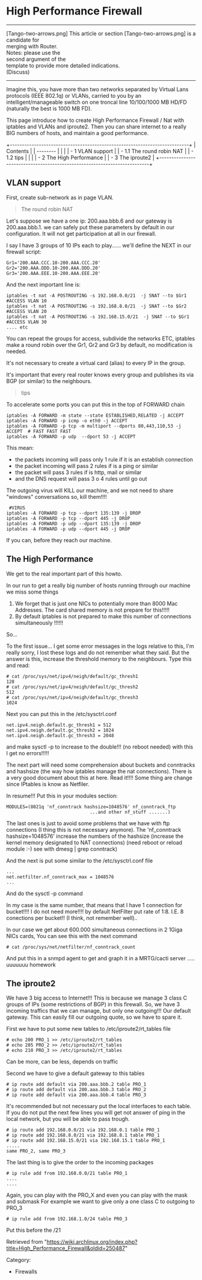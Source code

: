 High Performance Firewall
=========================

  ------------------------ ------------------------ ------------------------
  [Tango-two-arrows.png]   This article or section  [Tango-two-arrows.png]
                           is a candidate for       
                           merging with Router.     
                           Notes: please use the    
                           second argument of the   
                           template to provide more 
                           detailed indications.    
                           (Discuss)                
  ------------------------ ------------------------ ------------------------

Imagine this, you have more than two networks separated by Virtual Lans
protocols (IEEE 802.1q) or VLANs, carried to you by an
intelligent/manageable switch on one troncal line 10/100/1000 MB HD/FD
(naturally the best is 1000 MB FD).

This page introduce how to create High Performance Firewall / Nat with
iptables and VLANs and iproute2. Then you can share internet to a really
BIG numbers of hosts, and maintain a good performance.

+--------------------------------------------------------------------------+
| Contents                                                                 |
| --------                                                                 |
|                                                                          |
| -   1 VLAN support                                                       |
|     -   1.1 The round robin NAT                                          |
|     -   1.2 tips                                                         |
|                                                                          |
| -   2 The High Performance                                               |
| -   3 The iproute2                                                       |
+--------------------------------------------------------------------------+

VLAN support
------------

First, create sub-network as in page VLAN.

> The round robin NAT

Let's suppose we have a one ip: 200.aaa.bbb.6 and our gateway is
200.aaa.bbb.1. we can safely put these parameters by default in our
configuration. It will not get participation at all in our firewall.

I say I have 3 groups of 10 IPs each to play...... we'll define the NEXT
in our firewall script:

    Gr1='200.AAA.CCC.10-200.AAA.CCC.20'
    Gr2='200.AAA.DDD.10-200.AAA.DDD.20'
    Gr3='200.AAA.EEE.10-200.AAA.EEE.20'

And the next important line is:

    iptables -t nat -A POSTROUTING -s 192.168.0.0/21  -j SNAT --to $Gr1 #ACCESS VLAN 10
    iptables -t nat -A POSTROUTING -s 192.168.8.0/21  -j SNAT --to $Gr2 #ACCESS VLAN 20
    iptables -t nat -A POSTROUTING -s 192.168.15.0/21  -j SNAT --to $Gr1 #ACCESS VLAN 30
    .... etc

You can repeat the groups for access, subdivide the networks ETC,
iptables make a round robin over the Gr1, Gr2 and Gr3 by default, no
modification is needed.

It's not necessary to create a virtual card (alias) to every IP in the
group.

It's important that every real router knows every group and publishes
its via BGP (or similar) to the neighbours.

> tips

To accelerate some ports you can put this in the top of FORWARD chain

    iptables -A FORWARD -m state --state ESTABLISHED,RELATED -j ACCEPT
    iptables -A FORWARD -p icmp -o eth0 -j ACCEPT
    iptables -A FORWARD -p tcp -m multiport --dports 80,443,110,53 -j ACCEPT  # FAST FAST FAST 
    iptables -A FORWARD -p udp  --dport 53 -j ACCEPT

This mean:

-   the packets incoming will pass only 1 rule if it is an establish
    connection
-   the packet incoming will pass 2 rules if is a ping or similar
-   the packet will pass 3 rules if is http, mail or similar
-   and the DNS request will pass 3 o 4 rules until go out

The outgoing virus will KILL our machine, and we not need to share
"windows" conversations so, kill them!!!!

     #VIRUS
    iptables -A FORWARD -p tcp --dport 135:139 -j DROP
    iptables -A FORWARD -p tcp --dport 445 -j DROP
    iptables -A FORWARD -p udp --dport 135:139 -j DROP
    iptables -A FORWARD -p udp --dport 445 -j DROP

If you can, before they reach our machine.

The High Performance
--------------------

We get to the real important part of this howto.

In our run to get a really big number of hosts running through our
machine we miss some things

1.  We forget that is just one NICs to potentially more than 8000 Mac
    Addresses. The card shared memory is not prepare for this!!!!!
2.  By default iptables is not prepared to make this number of
    connections simultaneously !!!!!!

So...

To the first issue... I get some error messages in the logs relative to
this, I'm really sorry, I lost these logs and do not remember what they
said. But the answer is this, increase the threshold memory to the
neighbours. Type this and read:

    # cat /proc/sys/net/ipv4/neigh/default/gc_thresh1 
    128
    # cat /proc/sys/net/ipv4/neigh/default/gc_thresh2 
    512
    # cat /proc/sys/net/ipv4/neigh/default/gc_thresh3 
    1024

Next you can put this in the /etc/sysctrl.conf

    net.ipv4.neigh.default.gc_thresh1 = 512
    net.ipv4.neigh.default.gc_thresh2 = 1024
    net.ipv4.neigh.default.gc_thresh3 = 2048

and make sysctl -p to increase to the double!!! (no reboot needed) with
this I get no errors!!!!!

The next part will need some comprehension about buckets and conntracks
and hashsize (the way how iptables manage the nat connections). There is
a very good document about this at here. Read it!!!! Some thing are
change since IPtables is know as Netfiler.

In resume!!! Put this in your modules section:

    MODULES=(8021q 'nf_conntrack hashsize=1048576' nf_conntrack_ftp 
                                   ...and other nf_stuff .......)

The last ones is just to avoid some problems that we have with ftp
connections (I thing this is not necessary anymore). The 'nf_conntrack
hashsize=1048576' increase the numbers of the hashsize (increase the
kernel memory designated to NAT connections) (need reboot or reload
module :-) see with dmesg | grep conntrack)

And the next is put some similar to the /etc/sysctrl.conf file

    ...
    net.netfilter.nf_conntrack_max = 1048576
    ...

And do the sysctl -p command

In my case is the same number, that means that I have 1 connection for
bucket!!!! I do not need more!!!! by default NetFilter put rate of 1:8.
I.E. 8 conections per bucket!! (I think, not remember well)..

In our case we get about 600.000 simultaneous connections in 2 1Giga
NICs cards, You can see this with the next command

    # cat /proc/sys/net/netfilter/nf_conntrack_count

And put this in a snmpd agent to get and graph it in a MRTG/cacti server
..... uuuuuuu homework

The iproute2
------------

We have 3 big access to Internet!!! This is because we manage 3 class C
groups of IPs (some restrictions of BGP) in this firewall. So, we have 3
incoming traffics that we can manage, but only one outgoing!!! Our
default gateway. This can easily fill our outgoing quote, so we have to
spare it.

First we have to put some new tables to /etc/iproute2/rt_tables file

    # echo 200 PRO_1 >> /etc/iproute2/rt_tables
    # echo 205 PRO_2 >> /etc/iproute2/rt_tables
    # echo 210 PRO_3 >> /etc/iproute2/rt_tables

Can be more, can be less, depends on traffic

Second we have to give a default gateway to this tables

    # ip route add default via 200.aaa.bbb.2 table PRO_1
    # ip route add default via 200.aaa.bbb.3 table PRO_2
    # ip route add default via 200.aaa.bbb.4 table PRO_3

It's recommended but not necessary put the local interfaces to each
table. If you do not put the next few lines you will get not answer of
ping in the local network, but you will be able to pass trough.

    # ip route add 192.168.0.0/21 via 192.168.0.1 table PRO_1
    # ip route add 192.168.8.0/21 via 192.168.8.1 table PRO_1
    # ip route add 192.168.15.0/21 via 192.168.15.1 table PRO_1
    .....
    same PRO_2, same PRO_3

The last thing is to give the order to the incoming packages

    # ip rule add from 192.168.0.0/21 table PRO_1
    ....
    ....

Again, you can play with the PRO_X and even you can play with the mask
and submask For example we want to give only a one class C to outgoing
to PRO_3

    # ip rule add from 192.168.1.0/24 table PRO_3

Put this before the <NET>/21

Retrieved from
"https://wiki.archlinux.org/index.php?title=High_Performance_Firewall&oldid=250487"

Category:

-   Firewalls
